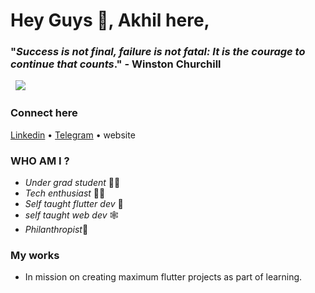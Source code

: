 


# Hey Guys 👋,  Akhil  here, 

###  "*Success is not final, failure is not fatal: It is the courage to continue that counts*." - Winston Churchill
&nbsp;
![](https://camo.githubusercontent.com/cae12fddd9d6982901d82580bdf321d81fb299141098ca1c2d4891870827bf17/68747470733a2f2f6d69726f2e6d656469756d2e636f6d2f6d61782f313336302f302a37513379765349765f7430696f4a2d5a2e676966)
### Connect here 
[Linkedin](https://www.linkedin.com/in/akhilthomas466/)   •  [Telegram](https://t.me/AKHILTH0MAS) • website 

### WHO AM I ?

 - *Under grad  student* 👩‍🎓
 - *Tech enthusiast* 👩‍💻
 - *Self taught flutter dev* 💙
 - *self taught web dev* 🕸
 - *Philanthropist*💖
###  My works
 -  In mission on creating maximum  flutter projects as part of learning.
 

